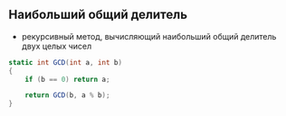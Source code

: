 ﻿## Наибольший общий делитель

* рекурсивный метод, вычисляющий наибольший общий делитель двух целых чисел

```c#
static int GCD(int a, int b)
{
    if (b == 0) return a;

    return GCD(b, a % b);
}
```
